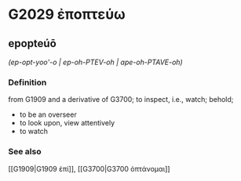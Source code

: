 # G2029 ἐποπτεύω

## epopteúō

_(ep-opt-yoo'-o | ep-oh-PTEV-oh | ape-oh-PTAVE-oh)_

### Definition

from G1909 and a derivative of G3700; to inspect, i.e., watch; behold; 

- to be an overseer
- to look upon, view attentively
- to watch

### See also

[[G1909|G1909 ἐπί]], [[G3700|G3700 ὀπτάνομαι]]
